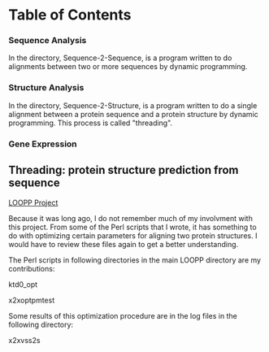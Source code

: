 # Table of Contents
### Sequence Analysis
In the directory, Sequence-2-Sequence, is a program written to do alignments between two or more sequences by dynamic programming.
### Structure Analysis
In the directory, Sequence-2-Structure, is a program written to do a single alignment between a protein sequence and a protein structure by dynamic programming. This process is called "threading".
### Gene Expression

## Threading: protein structure prediction from sequence
[LOOPP Project](http://cbsu.tc.cornell.edu/software/loopp/loopp_doc.html)

Because it was long ago, I do not remember much of my involvment with this project. From some of the Perl scripts that I wrote, it has something to do with optimizing certain parameters for aligning two protein structures. I would have to review these files again to get a better understanding.

The Perl scripts in following directories in the main LOOPP directory are my contributions:

ktd0_opt

x2xoptpmtest

Some results of this optimization procedure are in the log files in the following directory:

x2xvss2s
  
  
